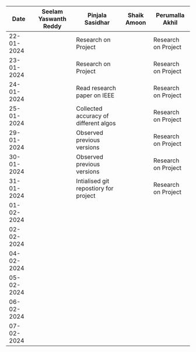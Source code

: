 | Date       | Seelam Yaswanth Reddy        | Pinjala Sasidhar                      | Shaik Amoon          | Perumalla Akhil         |
| --------   | ---------------------------- | --------------------------            | -------------------- | ------------------------|
| 22-01-2024 |                              |  Research on Project                  |                      | Research on Project     |
| 23-01-2024 |                              |  Research on Project                  |                      | Research on Project     |
| 24-01-2024 |                              |  Read research paper on IEEE          |                      | Research on Project     |
| 25-01-2024 |                              |  Collected accuracy of different algos|                      | Research on Project     |
| 29-01-2024 |                              |  Observed previous versions           |                      | Research on Project     |
| 30-01-2024 |                              |  Observed previous versions           |                      | Research on Project     |
| 31-01-2024 |                              |  Intialised git repostiory for project|                      | Research on Project     |
| 01-02-2024 |                              |                                       |                      |                         |
| 02-02-2024 |                              |                                       |                      |                         |
| 04-02-2024 |                              |                                       |                      |                         |
| 05-02-2024 |                              |                                       |                      |                         |
| 06-02-2024 |                              |                                       |                      |                         |
| 07-02-2024 |                              |                                       |                      |                         |


